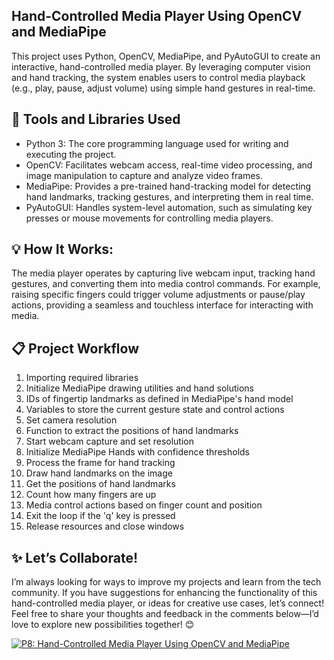 ## Hand-Controlled Media Player Using OpenCV and MediaPipe

This project uses Python, OpenCV, MediaPipe, and PyAutoGUI to create an interactive, hand-controlled media player. By leveraging computer vision and hand tracking, the system enables users to control media playback (e.g., play, pause, adjust volume) using simple hand gestures in real-time.

## 🔧 Tools and Libraries Used
- Python 3: The core programming language used for writing and executing the project.
- OpenCV: Facilitates webcam access, real-time video processing, and image manipulation to capture and analyze video frames.
- MediaPipe: Provides a pre-trained hand-tracking model for detecting hand landmarks, tracking gestures, and interpreting them in real time.
- PyAutoGUI: Handles system-level automation, such as simulating key presses or mouse movements for controlling media players.

## 💡 How It Works:
The media player operates by capturing live webcam input, tracking hand gestures, and converting them into media control commands. For example, raising specific fingers could trigger volume adjustments or pause/play actions, providing a seamless and touchless interface for interacting with media.

## 📋 Project Workflow
1. Importing required libraries
2. Initialize MediaPipe drawing utilities and hand solutions
3. IDs of fingertip landmarks as defined in MediaPipe's hand model
4. Variables to store the current gesture state and control actions
5. Set camera resolution
6. Function to extract the positions of hand landmarks
7. Start webcam capture and set resolution
8. Initialize MediaPipe Hands with confidence thresholds
9. Process the frame for hand tracking
10. Draw hand landmarks on the image
11. Get the positions of hand landmarks
12. Count how many fingers are up
13. Media control actions based on finger count and position
14. Exit the loop if the 'q' key is pressed
15. Release resources and close windows

## ✨ Let’s Collaborate!
I’m always looking for ways to improve my projects and learn from the tech community. If you have suggestions for enhancing the functionality of this hand-controlled media player, or ideas for creative use cases, let’s connect! Feel free to share your thoughts and feedback in the comments below—I’d love to explore new possibilities together! 😊

[![P8: Hand-Controlled Media Player Using OpenCV and MediaPipe](https://img.youtube.com/vi/DfNcyvFHG90/0.jpg)](https://youtu.be/DfNcyvFHG90)
